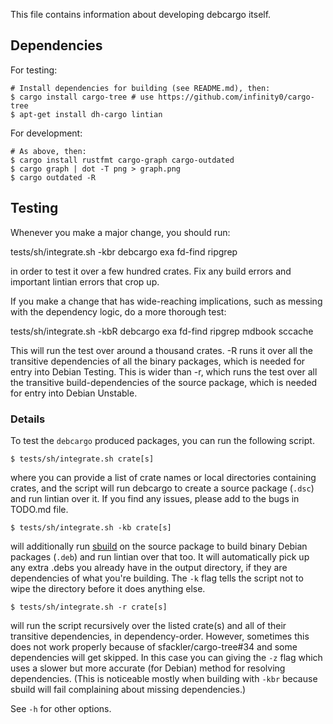 This file contains information about developing debcargo itself.


## Dependencies

For testing:

```shell
# Install dependencies for building (see README.md), then:
$ cargo install cargo-tree # use https://github.com/infinity0/cargo-tree
$ apt-get install dh-cargo lintian
```

For development:

```shell
# As above, then:
$ cargo install rustfmt cargo-graph cargo-outdated
$ cargo graph | dot -T png > graph.png
$ cargo outdated -R
```


## Testing

Whenever you make a major change, you should run:

  tests/sh/integrate.sh -kbr debcargo exa fd-find ripgrep

in order to test it over a few hundred crates. Fix any build errors and
important lintian errors that crop up.

If you make a change that has wide-reaching implications, such as messing with
the dependency logic, do a more thorough test:

  tests/sh/integrate.sh -kbR debcargo exa fd-find ripgrep mdbook sccache

This will run the test over around a thousand crates. -R runs it over all the
transitive dependencies of all the binary packages, which is needed for entry
into Debian Testing. This is wider than -r, which runs the test over all the
transitive build-dependencies of the source package, which is needed for entry
into Debian Unstable.

### Details

To test the `debcargo` produced packages, you can run the following script.

```shell
$ tests/sh/integrate.sh crate[s]
```

where you can provide a list of crate names or local directories containing
crates, and the script will run debcargo to create a source package (`.dsc`)
and run lintian over it. If you find any issues, please add to the bugs in
TODO.md file.

```shell
$ tests/sh/integrate.sh -kb crate[s]
```

will additionally run [sbuild](https://wiki.debian.org/sbuild) on the source
package to build binary Debian packages (`.deb`) and run lintian over that too.
It will automatically pick up any extra .debs you already have in the output
directory, if they are dependencies of what you're building. The `-k` flag
tells the script not to wipe the directory before it does anything else.

```shell
$ tests/sh/integrate.sh -r crate[s]
```

will run the script recursively over the listed crate(s) and all of their
transitive dependencies, in dependency-order. However, sometimes this does not
work properly because of sfackler/cargo-tree#34 and some dependencies will get
skipped. In this case you can giving the `-z` flag which uses a slower but more
accurate (for Debian) method for resolving dependencies. (This is noticeable
mostly when building with `-kbr` because sbuild will fail complaining about
missing dependencies.)

See `-h` for other options.
